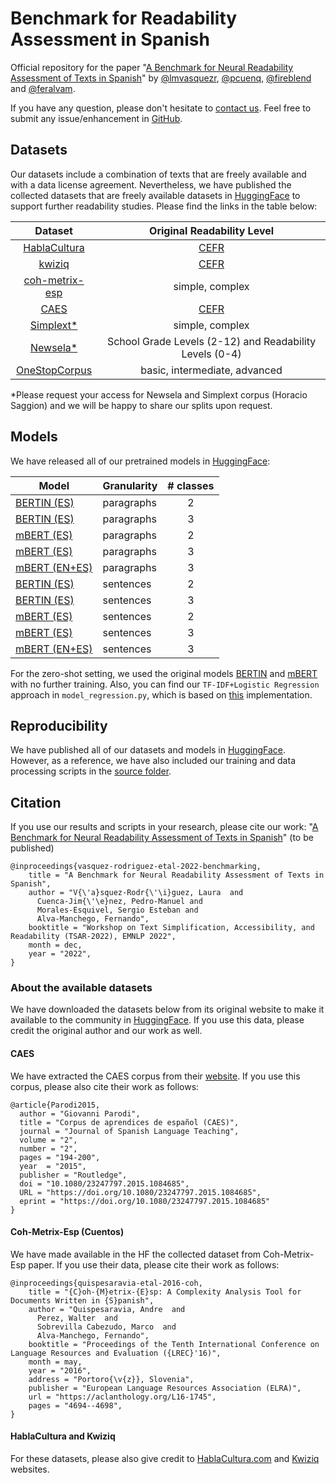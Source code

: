 # Benchmark for Readability Assessment in Spanish

Official repository for the paper "[A Benchmark for Neural Readability Assessment of Texts in Spanish](https://drive.google.com/file/d/1KdwvqrjX8MWYRDGBKeHmiR1NCzDcVizo/view?usp=share_link)"
by [@lmvasquezr](https://twitter.com/lmvasquezr), [@pcuenq](https://twitter.com/pcuenq), [@fireblend](https://twitter.com/fireblend) and [@feralvam](https://twitter.com/feralvam).

If you have any question, please don't hesitate to [contact us](mailto:lvasquezcr@gmail.com?subject=[GitHub]%20Investigating%20TS%20Eval%20Question). Feel free to submit any issue/enhancement in [GitHub](https://github.com/lmvasque/ts-explore/issues). 
## Datasets

Our datasets include a combination of texts that are freely available and with a data license agreement. Nevertheless, we have published the collected datasets that are freely available datasets in [HuggingFace](https://huggingface.co/) to support further readability studies. Please find the links in the table below:

|                                  Dataset                                  |                            Original Readability Level                            |
|:-------------------------------------------------------------------------:|:--------------------------------------------------------------------------------:|
|   [HablaCultura](https://huggingface.co/datasets/lmvasque/hablacultura)   | [CEFR](https://www.coe.int/en/web/common-european-framework-reference-languages) |
|         [kwiziq](https://huggingface.co/datasets/lmvasque/kwiziq)         | [CEFR](https://www.coe.int/en/web/common-european-framework-reference-languages) |
| [coh-metrix-esp](https://huggingface.co/datasets/lmvasque/coh-metrix-esp) |                                 simple, complex                                  |
|           [CAES](https://huggingface.co/datasets/lmvasque/caes)           | [CEFR](https://www.coe.int/en/web/common-european-framework-reference-languages) |
|   [Simplext*](https://sid-inico.usal.es/idocs/F8/FDO26144/Simplext.pdf)   |                                 simple, complex                                  |
|                   [Newsela*](https://newsela.com/data/)                   |             School Grade Levels (2-12) and Readability Levels (0-4)              |
| [OneStopCorpus](https://github.com/nishkalavallabhi/OneStopEnglishCorpus) |                          basic, intermediate, advanced                           |

*Please request your access for Newsela and Simplext corpus (Horacio Saggion) and we will be happy to share our splits upon request.


## Models

We have released all of our pretrained models in [HuggingFace](https://huggingface.co/):


| Model                                                                                                     | Granularity    | # classes |
|-----------------------------------------------------------------------------------------------------------|----------------|:---------:|
| [BERTIN (ES)](https://huggingface.co/lmvasque/readability-es-benchmark-bertin-es-paragraphs-2class)       | paragraphs     |     2     |
| [BERTIN (ES)](https://huggingface.co/lmvasque/readability-es-benchmark-bertin-es-paragraphs-3class)       | paragraphs     |     3     |
| [mBERT (ES)](https://huggingface.co/lmvasque/readability-es-benchmark-mbert-es-paragraphs-2class)         | paragraphs     |     2     |
| [mBERT (ES)](https://huggingface.co/lmvasque/readability-es-benchmark-mbert-es-paragraphs-3class)         | paragraphs     |     3     |
| [mBERT (EN+ES)](https://huggingface.co/lmvasque/readability-es-benchmark-mbert-en-es-paragraphs-3class) | paragraphs |     3     |
| [BERTIN (ES)](https://huggingface.co/lmvasque/readability-es-benchmark-bertin-es-sentences-2class)        | sentences      |     2     |
| [BERTIN (ES)](https://huggingface.co/lmvasque/readability-es-benchmark-bertin-es-sentences-3class)        | sentences      |     3     |
| [mBERT (ES)](https://huggingface.co/lmvasque/readability-es-benchmark-mbert-es-sentences-2class)          | sentences      |     2     |
| [mBERT (ES)](https://huggingface.co/lmvasque/readability-es-benchmark-mbert-es-sentences-3class)          | sentences      |     3     |
| [mBERT (EN+ES)](https://huggingface.co/lmvasque/readability-es-benchmark-mbert-en-es-sentences-3class) | sentences  |   3   |

For the zero-shot setting, we used the original models [BERTIN](bertin-project/bertin-roberta-base-spanish) and [mBERT](https://huggingface.co/bert-base-multilingual-uncased) with no further training. 
Also, you can find our ```TF-IDF+Logistic Regression``` approach in ```model_regression.py```, which is based on [this](https://www.kaggle.com/code/kashnitsky/logistic-regression-tf-idf-baseline/notebook) implementation.


## Reproducibility
We have published all of our datasets and models in [HuggingFace](https://huggingface.co/). However, as a reference, we have also included our training and data processing scripts in the [source folder](https://github.com/lmvasque/readability-es-benchmark/tree/main/src).

## Citation

If you use our results and scripts in your research, please cite our work: "[A Benchmark for Neural Readability Assessment of Texts in Spanish](https://drive.google.com/file/d/1KdwvqrjX8MWYRDGBKeHmiR1NCzDcVizo/view?usp=share_link)" (to be published) 

```
@inproceedings{vasquez-rodriguez-etal-2022-benchmarking,
    title = "A Benchmark for Neural Readability Assessment of Texts in Spanish",
    author = "V{\'a}squez-Rodr{\'\i}guez, Laura  and
      Cuenca-Jim{\'\e}nez, Pedro-Manuel and
      Morales-Esquivel, Sergio Esteban and
      Alva-Manchego, Fernando",
    booktitle = "Workshop on Text Simplification, Accessibility, and Readability (TSAR-2022), EMNLP 2022",
    month = dec,
    year = "2022",
}
```

### About the available datasets

We have downloaded the datasets below from its original website to make it available to the community in [HuggingFace](https://huggingface.co/). If you use this data, please credit the original author and our work as well.

#### CAES

We have extracted the CAES corpus from their [website](https://galvan.usc.es/caes/search). If you use this corpus, please also cite their work as follows:
```
@article{Parodi2015,
  author = "Giovanni Parodi",
  title = "Corpus de aprendices de español (CAES)",
  journal = "Journal of Spanish Language Teaching",
  volume = "2",
  number = "2",
  pages = "194-200",
  year  = "2015",
  publisher = "Routledge",
  doi = "10.1080/23247797.2015.1084685",
  URL = "https://doi.org/10.1080/23247797.2015.1084685",
  eprint = "https://doi.org/10.1080/23247797.2015.1084685"
}
```

#### Coh-Metrix-Esp (Cuentos)

We have made available in the HF the collected dataset from Coh-Metrix-Esp paper.  If you use their data, please cite their work as follows:
```
@inproceedings{quispesaravia-etal-2016-coh,
    title = "{C}oh-{M}etrix-{E}sp: A Complexity Analysis Tool for Documents Written in {S}panish",
    author = "Quispesaravia, Andre  and
      Perez, Walter  and
      Sobrevilla Cabezudo, Marco  and
      Alva-Manchego, Fernando",
    booktitle = "Proceedings of the Tenth International Conference on Language Resources and Evaluation ({LREC}'16)",
    month = may,
    year = "2016",
    address = "Portoro{\v{z}}, Slovenia",
    publisher = "European Language Resources Association (ELRA)",
    url = "https://aclanthology.org/L16-1745",
    pages = "4694--4698",
}
```

#### HablaCultura and Kwiziq

For these datasets, please also give credit to [HablaCultura.com](https://hablacultura.com/) and [Kwiziq](https://www.kwiziq.com/) websites. 